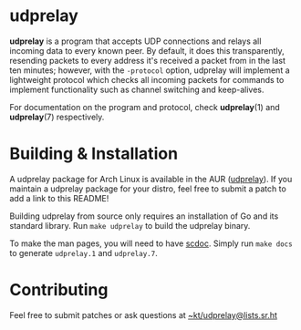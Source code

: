 # udprelay

**udprelay** is a program that accepts UDP connections and relays all incoming data to every known peer. By default, it does this transparently, resending packets to every address it's received a packet from in the last ten minutes; however, with the `-protocol` option, udprelay will implement a lightweight protocol which checks all incoming packets for commands to implement functionality such as channel switching and keep-alives.

For documentation on the program and protocol, check **udprelay**(1) and **udprelay**(7) respectively.

# Building & Installation

A udprelay package for Arch Linux is available in the AUR ([udprelay](https://aur.archlinux.org/packages/udprelay)). If you maintain a udprelay package for your distro, feel free to submit a patch to add a link to this README!

Building udprelay from source only requires an installation of Go and its standard library. Run `make udprelay` to build the udprelay binary.

To make the man pages, you will need to have [scdoc](https://git.sr.ht/~sircmpwn/scdoc/). Simply run `make docs` to generate `udprelay.1` and `udprelay.7`.

# Contributing

Feel free to submit patches or ask questions at [~kt/udprelay@lists.sr.ht](mailto:~kt/udprelay@lists.sr.ht)

